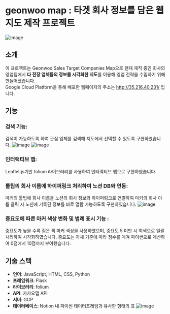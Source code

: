 # geonwoo map : 타겟 회사 정보를 담은 웹지도 제작 프로젝트 
![image](https://github.com/user-attachments/assets/2e571ed9-2738-4625-8755-81c3217db673)


## 소개

이 프로젝트는 Geonwoo Sales Target Companies Map으로 현재 재직 중인 회사의 영업팀에서 **타 전장 업체들의 정보를 시각화한 지도**를 이용해 영업 전략을 수립하기 위해 만들어졌습니다.  
Google Cloud Platform을 통해 배포한 웹페이지의 주소는 http://35.216.40.231/ 입니다.

## 기능

### **검색 기능**: 
검색이 가능하도록 하여 관심 업체를 검색해 지도에서 선택할 수 있도록 구현하였습니다.
![image](https://github.com/user-attachments/assets/f6304bf7-4fb3-41a5-be74-99625f0a7ae6)
![image](https://github.com/user-attachments/assets/4b0b6e8c-9f41-42d8-a1ce-b44bd3733e8e)
### **인터랙티브 맵**: 
Leaflet.js기반 folium 라이브러리를 사용하여 인터랙티브 맵으로 구현하였습니다.
### **툴팁의 회사 이름에 하이퍼링크 처리하여 노션 DB와 연동**: 
마커의 툴팁에 회사 이름을 노션의 회사 정보와 하이퍼링크로 연결하여 마커의 회사 이름 클릭 시 노션에 기록된 정보를 바로 열람 가능하도록 구현하였습니다.
![image](https://github.com/user-attachments/assets/8520a1d4-6020-4fb4-802b-3d00e9a45418)
### **중요도에 따른 마커 색상 변화 및 범례 표시 기능** : 
중요도가 높을 수록 짙은 색 마커 색상을 사용하였으며, 중요도 5 미만 시 회색으로 일괄 처리하여 시각화하였습니다.
중요도는 자체 기준에 따라 점수를 매겨 파이썬으로 계산하여 0점에서 10점까지 부여했습니다.
## 기술 스택

- **언어**: JavaScript, HTML, CSS, Python
- **프레임워크**: Flask
- **라이브러리**: folium
- **API**: 카카오맵 API
- **서버**: GCP
- **데이터베이스**: Notion 내 파이썬 데이터프레임과 유사한 형태의 표
![image](https://github.com/user-attachments/assets/8472f95e-38c0-45d6-9d10-12a5f5db91bc)

